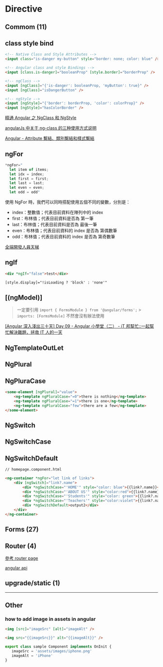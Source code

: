 # Directive

## Commom (11)

## class style bind

```html
<!-- Native Class and Style Attributes -->
<input class="is-danger my-button" style="border: none; color: blue" />

<!-- Angular class and style Bindings -->
<input [class.is-danger]="booleanProp" [style.border]="borderProp" />

<!-- ngClass -->
<input [ngClass]="{'is-danger': booleanProp, 'myButton': true}" />
<input [ngClass]="isDangerButton" />

<!-- ngStyle -->
<input [ngStyle]="{'border': borderProp, 'color': colorProp}" />
<input [ngStyle]="hasColorBorder" />
```

[精通 Angular 之 NgClass 和 NgStyle](https://zhuanlan.zhihu.com/p/95490706)

[angularJs 中关于 ng-class 的三种使用方式说明](https://segmentfault.com/a/1190000008393758)

[Angular - Attribute 繫結、類別繫結和樣式繫結](https://angular.tw/guide/attribute-binding)

## ngFor

```js
*ngFor="
  let item of items;
  let idx = index;
  let first = first;
  let last = last;
  let even = even;
  let odd = odd"
```

使用 NgFor 時，我們可以同時搭配使用五個不同的變數，分別是：

-   index：整數值；代表目前資料在陣列中的 index
-   first：布林值；代表目前資料是否為 第一筆
-   last：布林值；代表目前資料是否為 最後一筆
-   even：布林值；代表目前資料的 index 是否為 第偶數筆
-   odd：布林值；代表目前資料的 index 是否為 第奇數筆

[全端開發人員天梯](https://dotblogs.com.tw/wellwind/2017/01/01/angular2-ngfor-vars)

## ngIf

```html
<div *ngIf="false">test</div>

[style.display]="!isLoading ? 'block' : 'none'"
```

## [(ngModel)]

> 一定要引用 `import { FormsModule } from '@angular/forms';` > `imports: [FormsModule]`
> 不然會沒有辦法使用

[[Angular 深入淺出三十天] Day 09 - Angular 小學堂（二） - iT 邦幫忙::一起幫忙解決難題，拯救 IT 人的一天](https://ithelp.ithome.com.tw/articles/10205162)

## NgTemplateOutLet

[](https://www.tektutorialshub.com/angular/ngtemplateoutlet-in-angular/)

## NgPlural

## NgPluraCase

```html
<some-element [ngPlural]="value">
    <ng-template ngPluralCase="=0">there is nothing</ng-template>
    <ng-template ngPluralCase="=1">there is one</ng-template>
    <ng-template ngPluralCase="few">there are a few</ng-template>
</some-element>
```

## NgSwitch

## NgSwitchCase

## **NgSwitchDefault**

```html
// homepage.component.html

<ng-container *ngFor="let link of links">
    <div [ngSwitch]="link?.name">
        <div *ngSwitchCase="'HOME'" style="color: blue">{{link?.name}}</div>
        <div *ngSwitchCase="'ABOUT US'" style="color:red">{{link?.name}}</div>
        <div *ngSwitchCase="'Students'" style="color: green">{{link?.name}}</div>
        <div *ngSwitchCase="'Teachers'" style="color:violet">{{link?.name}}</div>
        <div *ngSwitchDefault>output2</div>
    </div>
</ng-container>
```

## Forms (27)

## Router (4)

[參考 router page](/docs/Angular-Framework/router)

[angular api](https://angular.io/api?type=directive)

## upgrade/static (1)

---

## Other

### how to add image in assets in angular

```html
<img [src]="imageSrc" [alt]="imageAlt" />

<img src="{{imageSrc}}" alt="{{imageAlt}}" />
```

```js
export class sample Component implements OnInit {
   imageSrc = 'assets/images/iphone.png'
   imageAlt = 'iPhone'
}
```
